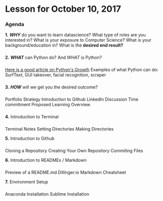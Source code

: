 # Lesson for October 10, 2017

### Agenda
**1.** ***WHY*** do you want to learn datascience? 
What type of roles are you interested in? 
What is your exposure to Computer Science?
What is your background/education in?
What is the **desired end result?**
###

**2.** ***WHAT*** can Python do? And *WHAT* is Python?
###
[Here is a good article on Python's Growth](https://stackoverflow.blog/2017/09/14/python-growing-quickly/?cb=1)
Examples of what Python can do: SurfText, GUI takeover, facial recognition, scraper
###

**3.** ***HOW*** will we get you the desired outcome?
###
Portfolio Strategy
Introduction to Github
LinkedIn Discussion
Time commitment
Proposed Learning Overview
###

**4.** Introduction to Terminal
###
Terminal Notes
Setting Directories
Making Directories

**5.** Introduction to Github
###
Cloning a Repository
Creating Your Own Repository
Commiting Files

**6.** Introduction to READMEs / Markdown
###
Preview of a README.md
Dillinger.io
Markdown Cheatsheet

**7.** Environment Setup
###
Anaconda Installation
Sublime Installation


